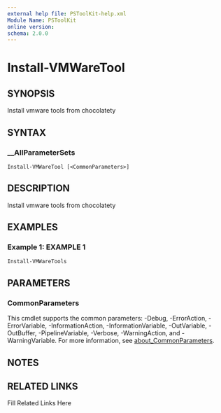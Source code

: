 ```yaml
---
external help file: PSToolKit-help.xml
Module Name: PSToolKit
online version: 
schema: 2.0.0
---
```


# Install-VMWareTool

## SYNOPSIS

Install vmware tools from chocolatety

## SYNTAX

### __AllParameterSets

```
Install-VMWareTool [<CommonParameters>]
```

## DESCRIPTION

Install vmware tools from chocolatety


## EXAMPLES

### Example 1: EXAMPLE 1

```
Install-VMWareTools
```








## PARAMETERS


### CommonParameters

This cmdlet supports the common parameters: -Debug, -ErrorAction, -ErrorVariable, -InformationAction, -InformationVariable, -OutVariable, -OutBuffer, -PipelineVariable, -Verbose, -WarningAction, and -WarningVariable. For more information, see [about_CommonParameters](http://go.microsoft.com/fwlink/?LinkID=113216).

## NOTES



## RELATED LINKS

Fill Related Links Here

